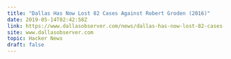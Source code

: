 ```yaml
---
title: "Dallas Has Now Lost 82 Cases Against Robert Groden (2016)"
date: 2019-05-14T02:42:58Z
link: https://www.dallasobserver.com/news/dallas-has-now-lost-82-cases-against-robert-groden-someone-call-guinness-8680799?utm_medium=RSS&utm_source=hune
site: www.dallasobserver.com
topic: Hacker News
draft: false
---
```


